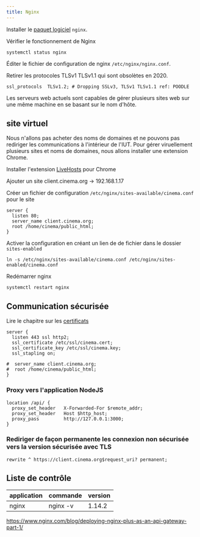 ```yaml
---
title: Nginx
---
```


Installer le [paquet logiciel](/linux/paquet/) `nginx`.

Vérifier le fonctionnement de Nginx

```shell
systemctl status nginx
```

Éditer le fichier de configuration de nginx `/etc/nginx/nginx.conf`.

Retirer les protocoles TLSv1 TLSv1.1 qui sont obsolètes en 2020.

```
ssl_protocols  TLSv1.2; # Dropping SSLv3, TLSv1 TLSv1.1 ref: POODLE
```

Les serveurs web actuels sont capables de gérer plusieurs sites web sur une même machine en se basant sur le nom d'hôte.

## site virtuel

Nous n'allons pas acheter des noms de domaines et ne pouvons pas rediriger les communications à l'intérieur de l'IUT.
Pour gérer viruellement plusieurs sites et noms de domaines, nous allons installer une extension Chrome.

Installer l'extension [LiveHosts](https://chrome.google.com/webstore/detail/livehosts/hdpoplemgeaioijkmoebnnjcilfjnjdi) pour Chrome

Ajouter un site client.cinema.org -> 192.168.1.17

Créer un fichier de configuration `/etc/nginx/sites-available/cinema.conf` pour le site

```
server {
  listen 80;
  server_name client.cinema.org;
  root /home/cinema/public_html;
}
```

Activer la configuration en créant un lien de de fichier dans le dossier `sites-enabled`

```shell
ln -s /etc/nginx/sites-available/cinema.conf /etc/nginx/sites-enabled/cinema.conf
```

Redémarrer nginx

```shell
systemctl restart nginx
```

## Communication sécurisée

Lire le chapitre sur les [certificats](/security/Certificat)

```
server {
  listen 443 ssl http2;
  ssl_certificate /etc/ssl/cinema.cert;
  ssl_certificate_key /etc/ssl/cinema.key;
  ssl_stapling on;

#  server_name client.cinema.org;
#  root /home/cinema/public_html;
}
```

### Proxy vers l'application NodeJS

```
location /api/ {
  proxy_set_header   X-Forwarded-For $remote_addr;
  proxy_set_header   Host $http_host;
  proxy_pass         http://127.0.0.1:3000;
}
```


### Rediriger de façon permanente les connexion non sécurisée vers la version sécurisée avec TLS

```
rewrite ^ https://client.cinema.org$request_uri? permanent;
```

## Liste de contrôle

|application|commande|version|
|-|-|-|
|nginx|nginx -v|1.14.2


https://www.nginx.com/blog/deploying-nginx-plus-as-an-api-gateway-part-1/
